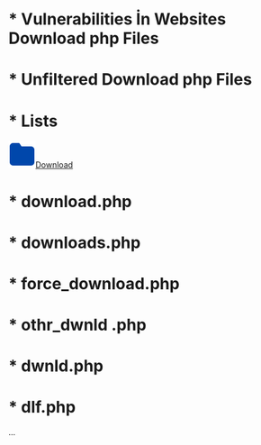 # * Vulnerabilities İn Websites Download php Files 

# * Unfiltered Download php Files

# * Lists

<a href="/Download/"><img class="icon" src="https://raw.githubusercontent.com/0x01369/Vulnerable-Download-php-Files/6ec44586f60b728ce176468da7ea983d50d7260b/folder-fill.svg" alt="Directory">Download</a>



# * download.php

# * downloads.php

# * force_download.php

# * othr_dwnld .php

# * dwnld.php

# * dlf.php

...
